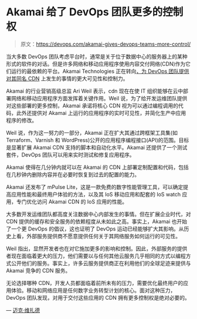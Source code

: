 # Akamai 给了 DevOps 团队更多的控制权

> 原文：<https://devops.com/akamai-gives-devops-teams-more-control/>

当大多数 DevOps 团队考虑平台时，通常是关于位于数据中心的服务器上的某种形式的软件的对话。但是许多网络和移动应用程序使用内容交付网络(CDN)作为它们运行的最依赖的平台。Akamai Technologies 正在转向[，为 DevOps 团队提供对其同名 CDN](http://www.akamai.com/us/en/about/news/press/2017-press/akamai-accelerates-developer-agility-and-helps-businesses-understand-and-analyze-the-impact-of-web-performanace.jsp) 上发生的事情的更大可见性和控制力。

Akamai 的行业营销高级总监 Ari Weil 表示，cdn 现在在使 IT 组织能够在云中部署网络和移动应用程序方面发挥着关键作用。Weil 说，为了给开发运维团队提供对这些部署的更多控制，Akamai 承诺将核心 CDN 视为可以通过编程调用的代码，此外还提供对 Akamai 上运行的应用程序的实时可见性，并简化生产中应用程序的修改。

Weil 说，作为这一努力的一部分，Akamai 正在扩大其通过跨框架工具集(如 Terraform、Varnish 和 WordPress)公开的应用程序编程接口(API)的范围。目标是显著扩展 Akamai CDN 支持的脚本和自动化水平。Akamai 还提供了一个测试套件，DevOps 团队可以用来实时测试和修复应用程序。

Akamai 使得在几分钟内就可以在 Akamai 的 CDN 上部署定制配置和代码，包括在几秒钟内删除内容并在必要时恢复到过去的配置的能力。

Akamai 还发布了 mPulse Lite，这是一款免费的数字性能管理工具，可以确定提高应用性能和最终用户体验的方法，以及其 IoS 移动应用和配套的 IoS watch 应用，专门优化访问 Akamai CDN 的 IoS 应用的性能。

大多数开发运维团队都高度关注数据中心内部发生的事情。但在扩展企业时代，对 CDN 提供的缓存和安全服务的依赖程度从未如此之高。事实上，Akamai 也开始了一个更 DevOps 的倡议，这也证明了 DevOps 运动已经能够扩大其影响。从历史上看，外部服务提供商不愿意提供任何关于其网络服务如何运行的可见性。

Weil 指出，显然开发者也在对它施加更多的影响和控制。因此，外部服务的提供者现在面临着更大的压力，他们需要以与任何其他云服务几乎相同的方式以编程方式公开他们的服务。事实上，许多云服务提供商正在利用他们的全球足迹来提供与 Akamai 竞争的 CDN 服务。

无论选择哪种 CDN，开发人员都面临着前所未有的压力，需要优化最终用户的应用体验。移动和网络应用是任何数字业务转型计划的核心。面对这种压力，DevOps 团队发现，对用于交付这些应用的 CDN 拥有更多控制权是绝对必要的。

— [迈克·维扎德](https://devops.com/author/mike-vizard/)